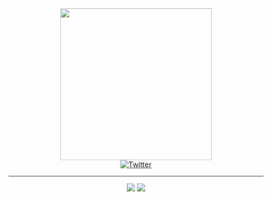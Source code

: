 <div id="header" align="center">
    <img src="https://sweezy-cursors.com/wp-content/uploads/cursor/adventure-time-bmo-vhs-mode-animated/adventure-time-bmo-vhs-mode-animated-custom-cursor.gif" width=300>
<div>
<a href="https://x.com/svindlerr">
    <img src="https://img.shields.io/badge/Twitter-blue?logo=x&logoColor=white&style=for-the-badge" alt="Twitter">
</a>

---
<div align="center">
    <img src="https://streak-stats.demolab.com?user=svind1er&theme=material-palenight&hide_border=true&background=45%2CEB545400%2CEB545400&dates=EB545400&stroke=C844EB36">
    <img src="https://github-readme-stats.vercel.app/api/top-langs/?username=svind1er&size_weight=0.5&count_weight=0.5&layout=compact&theme=material-palenight&hide_border=true&background=EB545400dates=EB545400&"
</div>
